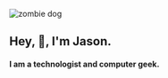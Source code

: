 ![zombie dog](https://jasonraimondi.com/misc/me/zombie-ruby-trimmed@1x.png)

## Hey, :wave:, I'm Jason.

#### I am a technologist and computer geek.

